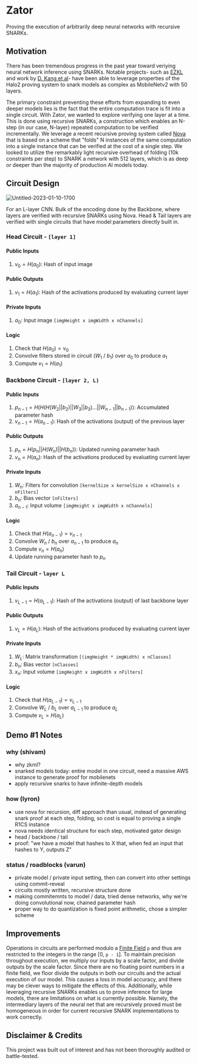 # Zator

Proving the execution of arbitrarily deep neural networks with recursive SNARKs.

## Motivation
There has been tremendous progress in the past year toward veriying neural network inference using SNARKs. Notable projects- such as [EZKL](https://github.com/zkonduit/ezkl) and work by [D. Kang et al](https://arxiv.org/pdf/2210.08674.pdf)- have been able to leverage properties of the Halo2 proving system to snark models as complex as MobileNetv2 with 50 layers. 

The primary constraint preventing these efforts from expanding to even deeper models lies is the fact that the entire computation trace is fit into a single circuit. With Zator, we wanted to explore verifying one layer at a time. This is done using recursive SNARKs, a construction which enables an N-step (in our case, N-layer) repeated computation to be verified incrementally. We leverage a recent recursive proving system called [Nova](https://github.com/microsoft/Nova) that is based on a scheme that "folds" N instances of the same computation into a single instance that can be verified at the cost of a single step. We looked to utilize the remarkably light recursive overhead of folding (10k constraints per step) to SNARK a network with 512 layers, which is as deep or deeper than the majority of production AI models today. 

## Circuit Design

![Untitled-2023-01-10-1700](https://user-images.githubusercontent.com/97858468/212182755-d0ceca49-71f3-4ec8-b627-46da56fd7261.svg)

For an L-layer CNN. Bulk of the encoding done by the Backbone, where layers are verified with recursive SNARKs using Nova. Head & Tail layers are verified with single circuits that have model parameters directly built in. 

### **Head Circuit** - `[layer 1]`
#### Public Inputs
1. $v_0 = H(a_0)$: Hash of input image 

#### Public Outputs
1. $v_1 = H(a_1)$: Hash of the activations produced by evaluating current layer

#### Private Inputs
1. $a_0$: Input image `[imgHeight x imgWidth x nChannels]`

#### Logic
1. Check that $H(a_0) = v_0$
1. Convolve filters stored in circuit ($W_1$ / $b_1$) over $a_0$ to produce $a_1$
1. Compute $v_1 = H(a_1)$

### **Backbone Circuit** - `[layer 2, L)`
#### Public Inputs
1. $p_{n - 1} = H(H(H(W_2 || b_2) || W_3 || b_3) ... || W_{n - 1} || b_{n - 1}))$: Accumulated parameter hash
1. $v_{n - 1} = H(a_{n - 1})$: Hash of the activations (output) of the previous layer

#### Public Outputs
1. $p_n = H(p_n || H(W_n) || H(b_n))$: Updated running parameter hash 
1. $v_n = H(a_n)$: Hash of the activations produced by evaluating current layer

#### Private Inputs
1. $W_n$: Filters for convolution `[kernelSize x kernelSize x nChannels x nFilters]`
1. $b_n$: Bias vector `[nFilters]`
1. $a_{n-1}$: Input volume `[imgHeight x imgWidth x nChannels]`

#### Logic
1. Check that $H(a_{n-1}) = v_{n-1}$
1. Convolve $W_n$ / $b_n$ over $a_{n-1}$ to produce $a_n$
1. Compute $v_n = H(a_n)$
1. Update running parameter hash to $p_n$

### **Tail Circuit** - `layer L`
#### Public Inputs
1. $v_{L - 1} = H(a_{L - 1})$: Hash of the activations (output) of last backbone layer 

#### Public Outputs
1. $v_L = H(a_L)$: Hash of the activations produced by evaluating current layer

#### Private Inputs
1. $W_L$: Matrix transformation `[(imgHeight * imgWidth) x nClasses]`
1. $b_n$: Bias vector `[nClasses]`
1. $x_n$: Input volume `[imgHeight x imgWidth x nFilters]`

#### Logic
1. Check that $H(a_{L-1}) = v_{L-1}$
1. Convolve $W_L$ / $b_L$ over $a_{L-1}$ to produce $a_L$
1. Compute $v_L = H(a_L)$

## Demo #1 Notes
### why (shivam)
- why zkml?
- snarked models today: entire model in one circuit, need a massive AWS instance to generate proof for mobilenets 
- apply recursive snarks to have infinite-depth models

### how (lyron)
- use nova for recursion, diff approach than usual, instead of generating snark proof at each step, folding, so cost is equal to proving a single R1CS instance
- nova needs identical structure for each step, motivated gator design
- head / backbone / tail 
- proof: "we have a model that hashes to X that, when fed an input that hashes to Y, outputs Z"

### status / roadblocks (varun)
- private model / private input setting, then can convert into other settings using commit-reveal
- circuits mostly written, recursive structure done
- making commitemnts to model / data, tried dense networks, why we're doing convolutional now, chained parameter hash
- proper way to do quantization is fixed point arithmetic, chose a simpler scheme 

## Improvements
Operations in circuits are performed modulo a [Finite Field](https://en.wikipedia.org/wiki/Finite_field) `p` and thus are restricted to the integers in the range [0, `p - 1`]. To maintain precision throughout execution, we multiply our inputs by a scale factor, and divide outputs by the scale factor. Since there are no floating point numbers in a finite field, we floor divide the outputs in both our circuits and the actual execution of our model. This causes a loss in model accuracy, and there may be clever ways to mitigate the effects of this. Additionally, while leveraging recursive SNARKs enables us to prove inference for large models, there are limitations on what is currently possible. Namely, the intermediary layers of the neural net that are recursively proved must be homogeneous in order for current recursive SNARK implementations to work correctly. 

## Disclaimer & Credits
This project was built out of interest and has not been thoroughly audited or battle-tested.
